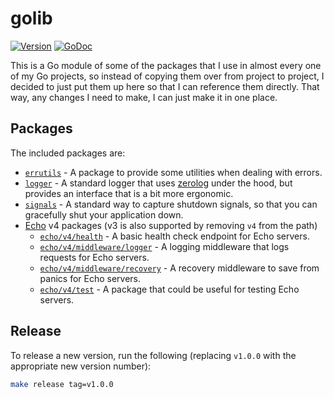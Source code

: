 # golib

[![Version](https://img.shields.io/badge/version-v3.0.0-green.svg)](https://github.com/robinjoseph08/golib/tags)
[![GoDoc](https://pkg.go.dev/badge/github.com/robinjoseph08/golib)](https://pkg.go.dev/github.com/robinjoseph08/golib)

This is a Go module of some of the packages that I use in almost every one of my Go projects, so instead of copying them
over from project to project, I decided to just put them up here so that I can reference them directly. That way, any
changes I need to make, I can just make it in one place.

## Packages

The included packages are:

- [`errutils`](./errutils) - A package to provide some utilities when dealing with errors.
- [`logger`](./logger) - A standard logger that uses [zerolog](https://github.com/rs/zerolog) under the hood, but
  provides an interface that is a bit more ergonomic.
- [`signals`](./signals) - A standard way to capture shutdown signals, so that you can gracefully shut your application
  down.
- [Echo](https://echo.labstack.com/) v4 packages (v3 is also supported by removing `v4` from the path)
  - [`echo/v4/health`](./echo/v4/health) - A basic health check endpoint for Echo servers.
  - [`echo/v4/middleware/logger`](./echo/v4/middleware/logger) - A logging middleware that logs requests for Echo
    servers.
  - [`echo/v4/middleware/recovery`](./echo/v4/middleware/recovery) - A recovery middleware to save from panics for Echo
    servers.
  - [`echo/v4/test`](./echo/v4/test) - A package that could be useful for testing Echo servers.

## Release

To release a new version, run the following (replacing `v1.0.0` with the appropriate new version number):

```sh
make release tag=v1.0.0
```
